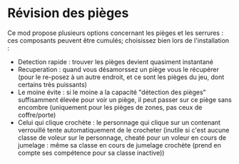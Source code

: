 # Révision des pièges

Ce mod propose plusieurs options concernant les pièges et les serrures : ces composants peuvent être cumulés; choisissez bien lors de l'installation :
- Detection rapide : trouver les pièges devient quasiment instantané 
- Recuperation : quand vous désamorssez un piège vous le récupérer (pour le re-posez à un autre endroit, et ce sont les pièges du jeu, dont certains très puissants)
- Le moine évite : si le moine a la capacité "détection des pièges" suffisamment élevée pour voir un piège, il peut passer sur ce piège sans encombre (uniquement pour les pièges de zones, pas ceux de coffre/porte)
- Celui qui clique crochète : le personnage qui clique sur un contenant verrouillé tente automatiquement de le crocheter (inutile si c'est aucune classe de voleur sur le personnage, cheaté pour un voleur en cours de jumelage : même sa classe en cours de jumelage crochète (prend en compte ses compétence pour sa classe inactive))
